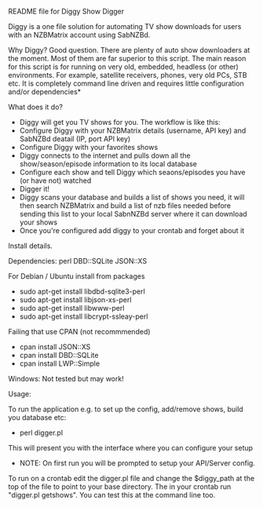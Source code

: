 README file for Diggy Show Digger


Diggy is a one file solution for automating TV show downloads for users with an NZBMatrix account using SabNZBd.


Why Diggy?
Good question. There are plenty of auto show downloaders at the moment. Most of them are far superior to this script. The main
reason for this script is for running on very old, embedded, headless (or other) environments. For example, satellite receivers,
phones, very old PCs, STB etc. It is completely command line driven and requires little configuration and/or dependencies*
    

What does it do?
- Diggy will get you TV shows for you. The workflow is like this:
- Configure Diggy with your NZBMatrix details (username, API key) and SabNZBd deatail (IP, port API key)
- Configure Diggy with your favorites shows
- Diggy connects to the internet and pulls down all the show/season/episode information to its local database
- Configure each show and tell Diggy which seaons/episodes you have (or have not) watched
- Digger it!
- Diggy scans your database and builds a list of shows you need, it will then search NZBMatrix and build a list of nzb files
needed before sending this list to your local SabnNZBd server where it can download your shows
- Once you're configured add diggy to your crontab and forget about it


Install details.

Dependencies:
perl
DBD::SQLite
JSON::XS

For Debian / Ubuntu install from packages
- sudo apt-get install libdbd-sqlite3-perl
- sudo apt-get install libjson-xs-perl
- sudo apt-get install libwww-perl 
- sudo apt-get install libcrypt-ssleay-perl

Failing that use CPAN (not recommmended)
- cpan install JSON::XS
- cpan install DBD::SQLite
- cpan install LWP::Simple

Windows: Not tested but may work!

Usage:

To run the application e.g. to set up the config, add/remove shows, build you database etc:

- perl digger.pl

This will present you with the interface where you can configure your setup
- NOTE: On first run you will be prompted to setup your API/Server config.

To run on a crontab edit the digger.pl file and change the $diggy_path at the top of the file to point to your base directory.
The in your crontab run "digger.pl getshows". You can test this at the command line too.
